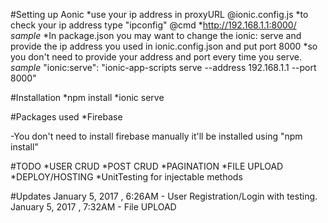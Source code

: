 #Setting up Aonic
  *use your ip address in proxyURL @ionic.config.js
    *to check your ip address type "ipconfig" @cmd
    *http://192.168.1.1:8000/ *sample*
  *In package.json you may want to change the ionic: serve and provide the ip address you used in ionic.config.json and put port 8000
    *so you don't need to provide your address and port every time you serve.
      *sample* "ionic:serve": "ionic-app-scripts serve --address 192.168.1.1 --port  8000"
  


#Installation
  *npm install
  *ionic serve


#Packages used
  *Firebase


-You don't need to install firebase manually it'll be installed using "npm install"

#TODO
  *USER CRUD
  *POST CRUD
  *PAGINATION
  *FILE UPLOAD
  *DEPLOY/HOSTING
  *UnitTesting for injectable methods


#Updates
  January 5, 2017 , 6:26AM - User Registration/Login with testing.
  January 5, 2017 , 7:32AM - File UPLOAD


